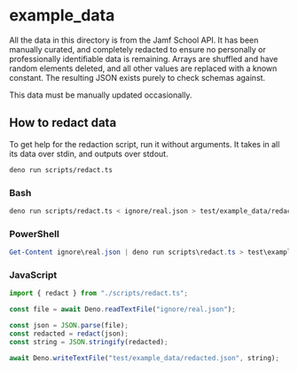 # example_data

All the data in this directory is from the Jamf School API. It has been manually curated, and completely redacted to ensure no personally or professionally identifiable data is remaining. Arrays are shuffled and have random elements deleted, and all other values are replaced with a known constant. The resulting JSON exists purely to check schemas against.

This data must be manually updated occasionally.

## How to redact data

To get help for the redaction script, run it without arguments. It takes in all its data over stdin, and outputs over stdout.

```bash
deno run scripts/redact.ts
```

### Bash

```bash
deno run scripts/redact.ts < ignore/real.json > test/example_data/redacted.json
```

### PowerShell

```powershell
Get-Content ignore\real.json | deno run scripts\redact.ts > test\example_data\redacted.json
```

### JavaScript

```javascript
import { redact } from "./scripts/redact.ts";

const file = await Deno.readTextFile("ignore/real.json");

const json = JSON.parse(file);
const redacted = redact(json);
const string = JSON.stringify(redacted);

await Deno.writeTextFile("test/example_data/redacted.json", string);
```
